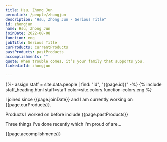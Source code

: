 ```yaml
---
title: Hsu, Zhong Jun
permalink: /people/zhongjun
description: "Hsu, Zhong Jun - Serious Title"
id: zhongjun
name: Hsu, Zhong Jun
joinDate: 2022-08-08
function: eng
jobTitle: Serious Title
curProducts: currentProducts
pastProducts: pastProducts
accomplishments: ""
quote: When trouble comes, it’s your family that supports you.
linkedinId: zhongjun

---
```


{%- assign staff = site.data.people | find: "id", "{{page.id}}" -%}
{% include staff_heading.html staff=staff color=site.colors.function-colors.eng %}

<p>I joined since {{page.joinDate}} and I am currently working on {{page.curProducts}}.</p>

<p>Products I worked on before include {{page.pastProducts}}</p>

<p>Three things I've done recently which I'm proud of are...</p>
{{page.accomplishments}}
